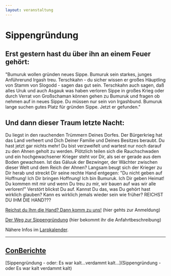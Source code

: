 ```yaml
---
layout: veranstaltung
---
```


Sippengründung
==============

Erst gestern hast du über ihn an einem Feuer gehört:
----------------------------------------------------

"Bumuruk wollen gründen neues Sippe. Bumuruk sein starkes, junges Anführerund Irgash treu. Terschkahn - du sicher wissen er großes Häuptling von Stamm von Slogodd - sagen das gut sein. Terschkahn auch sagen, daß alles Uruk und auch Asgauk was haben verloren Sippe in großes Krieg oder durch Verrat von Großschaman können gehen zu Bumuruk und fragen ob nehmen auf in neues Sippe. Du müssen nur sein von Irgashbund. Bumuruk lange suchen gutes Platz für gründen Sippe. Jetzt er gefunden."

Und dann dieser Traum letzte Nacht:
-----------------------------------

Du liegst in den rauchenden Trümmern Deines Dorfes. Der Bürgerkrieg hat das Land verheert und Dich Deiner Familie und Deines Besitzes beraubt. Du hast jetzt gar nichts mehr! Du bist verzweifelt und wartest nur noch darauf zu den Ahnen geholt zu werden. Plötzlich teilen sich die Rauchschwaden und ein hochgewachsener Krieger steht vor Dir, als sei er gerade aus dem Boden gewachsen. Ist das Gáluuk der Bezwinger, der Wächter zwischen dieser Welt und dem Reich der Ahnen? Langsam beugt sich der Krieger zu Dir herab und streckt Dir seine rechte Hand entgegen: "Du nicht geben auf Hoffnung! Ich Dir bringen Hoffnung! Ich bin Bumuruk. Ich Dir geben Heimat! Du kommen mit mir und wenn Du treu zu mir, wir bauen auf was wir alle verloren!" Verstört blickst Du auf. Kannst Du das, was Du gehört hast wirklich glauben? Kann es wirklich jemals wieder sein wie früher? REICHST DU IHM DIE HAND???

[Reichst du Ihm die Hand? Dann komm zu uns!](https://www.slogodd.de/flyer/MiniOrkCon_IV_Sippengruendung.doc) (hier gehts zur Anmeldung)

[Der Weg zur Sippengründung](https://www.slogodd.de/flyer/MiniOrkCon_IV_Anfahrtsbeschreibung.zip) (hier bekommt ihr die Anfahrtbeschreibung)

Nähere Infos im [Larpkalender](http://www.larpkalender.de/termine/index.html?aktion=suche&con_id=1100&detailsuche=0).

---

[ConBerichte](ConBerichte)
--------------------------

[Sippengründung - oder: Es war kalt...verdammt kalt...](Sippengründung - oder Es war kalt verdammt kalt)